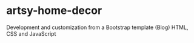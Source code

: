 # artsy-home-decor
Development and customization from a Bootstrap template (Blog)
HTML, CSS and JavaScript
